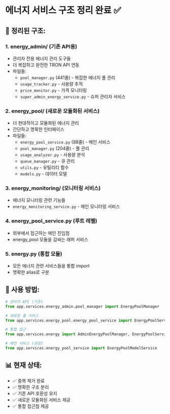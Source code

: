 # 에너지 서비스 구조 정리 완료 ✅

## 📂 정리된 구조:

### 1. **energy_admin/** (기존 API용)
- 관리자 전용 에너지 관리 도구들
- 더 복잡하고 완전한 TRON API 연동
- 파일들:
  - `pool_manager.py` (441줄) - 복잡한 에너지 풀 관리
  - `usage_tracker.py` - 사용량 추적
  - `price_monitor.py` - 가격 모니터링
  - `super_admin_energy_service.py` - 슈퍼 관리자 서비스

### 2. **energy_pool/** (새로운 모듈화된 서비스)
- 더 현대적이고 모듈화된 에너지 관리
- 간단하고 명확한 인터페이스
- 파일들:
  - `energy_pool_service.py` (88줄) - 메인 서비스
  - `pool_manager.py` (204줄) - 풀 관리
  - `usage_analyzer.py` - 사용량 분석
  - `queue_manager.py` - 큐 관리
  - `utils.py` - 유틸리티 함수
  - `models.py` - 데이터 모델

### 3. **energy_monitoring/** (모니터링 서비스)
- 에너지 모니터링 관련 기능들
- `energy_monitoring_service.py` - 메인 모니터링 서비스

### 4. **energy_pool_service.py** (루트 레벨)
- 외부에서 접근하는 메인 진입점
- energy_pool 모듈을 감싸는 래퍼 서비스

### 5. **energy.py** (통합 모듈)
- 모든 에너지 관련 서비스들을 통합 import
- 명확한 alias로 구분

## 🎯 사용 방법:

```python
# 관리자 API (기존)
from app.services.energy_admin.pool_manager import EnergyPoolManager

# 새로운 풀 서비스
from app.services.energy_pool.energy_pool_service import EnergyPoolService

# 통합 접근
from app.services.energy import AdminEnergyPoolManager, EnergyPoolService

# 메인 서비스 (권장)
from app.services.energy_pool_service import EnergyPoolModelService
```

## 📊 현재 상태:
- ✅ 중복 제거 완료
- ✅ 명확한 구조 분리
- ✅ 기존 API 호환성 유지
- ✅ 새로운 모듈화된 서비스 제공
- ✅ 통합 접근점 제공
